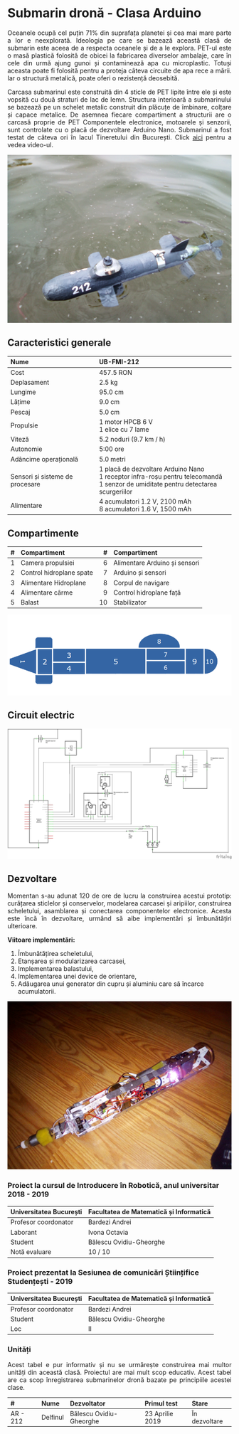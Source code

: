 # Submarin dronă - Clasa Arduino

<p align = "justify">
Oceanele ocupă cel puțin 71% din suprafața planetei și cea mai mare parte a lor e neexplorată. Ideologia pe care se bazează această clasă de submarin este aceea de a respecta oceanele și de a le explora. PET-ul este o masă plastică folosită de obicei la fabricarea diverselor ambalaje, care în cele din urmă ajung gunoi și contaminează apa cu microplastic. Totuși aceasta poate fi folosită pentru a proteja câteva circuite de apa rece a mării. Iar o structură metalică, poate oferi o rezistență deosebită.
</p>

<p align = "justify">
Carcasa submarinul este construită din 4 sticle de PET lipite între ele și este vopsită cu două straturi de lac de lemn. Structura interioară a submarinului se bazează pe un schelet metalic construit din plăcuțe de îmbinare, colțare și capace metalice. De asemnea fiecare compartiment a structurii are o carcasă proprie de PET Componentele electronice, motoarele și senzorii, sunt controlate cu o placă de dezvoltare Arduino Nano. Submarinul a fost testat de câteva ori în lacul Tineretului din București. Click <a href = "https://www.youtube.com/watch?v=reCAACpi1qQ" >aici</a> pentru a vedea video-ul. 
</p>

<img src = "https://raw.githubusercontent.com/BalescuOvidiu/Submarin/master/img/onWater.jpg"/>

## Caracteristici generale

| Nume  | UB-FMI-212  |
|:-----------------|:-------------------------|
| Cost  | 457.5 RON   |
| Deplasament   | 2.5 kg  |
| Lungime   | 95.0 cm   |
| Lățime  | 9.0 cm  |
| Pescaj  | 5.0 cm  |
| Propulsie   | 1 motor HPCB 6 V <br> 1 elice cu 7 lame   |
| Viteză  | 5.2 noduri (9.7 km / h)   |
| Autonomie   | 5:00 ore   |
| Adâncime operațională   | 5.0 metri   |
| Sensori și  sisteme de procesare  | 1 placă de dezvoltare Arduino Nano <br> 1 receptor infra-roșu pentru telecomandă <br> 1 senzor de umiditate pentru detectarea scurgeriilor  |
| Alimentare  | 4 acumulatori 1.2 V, 2100 mAh <br> 8 acumulatori 1.6 V, 1500 mAh  |


## Compartimente

|#|Compartiment|#|Compartiment|
|-:|:-|-:|:-|
| 1 | Camera propulsiei | 6 | Alimentare Arduino și sensori |
| 2 | Control hidroplane spate | 7 | Arduino și sensori |
| 3 | Alimentare Hidroplane | 8 | Corpul de navigare |
| 4 | Alimentare cârme | 9 | Control hidroplane față |
| 5 | Balast | 10 | Stabilizator |

![](img/parts.png?raw=true)


## Circuit electric

![](https://raw.githubusercontent.com/BalescuOvidiu/Submarin/master/img/schem.png)


## Dezvoltare

<p align = "justify">
Momentan s-au adunat 120 de ore de lucru la construirea acestui prototip: curățarea sticlelor și conservelor, modelarea carcasei și aripiilor, construirea scheletului, asamblarea și conectarea componentelor electronice.
Acesta este încă în dezvoltare, urmând să aibe implementări și îmbunătățiri ulterioare.
</p>

__Viitoare implementări:__

1. Îmbunătățirea scheletului,
2. Etanșarea și modularizarea carcasei,
3. Implementarea balastului,
4. Implementarea unei device de orientare,
5. Adăugarea unui generator din cupru și aluminiu care să încarce acumulatorii.

![](https://raw.githubusercontent.com/BalescuOvidiu/Submarin/master/img/inside.jpg)


### Proiect la cursul de Introducere în Robotică, anul universitar 2018 - 2019

| Universitatea București | Facultatea de Matematică și Informatică |
|:------------------------|:----------------------------------------|
| Profesor coordonator    | Bardezi Andrei                          |  
| Laborant                | Ivona Octavia                           |
| Student                 | Bălescu Ovidiu-Gheorghe                 |
| Notă evaluare           | 10 / 10                                 |


### Proiect prezentat la Sesiunea de comunicări Științifice Studențești - 2019

| Universitatea București | Facultatea de Matematică și Informatică |
|:------------------------|:----------------------------------------|
| Profesor coordonator    | Bardezi Andrei                          |  
| Student                 | Bălescu Ovidiu-Gheorghe                 |
| Loc                     | II                                      |


### Unități

<p align = "justify">
Acest tabel e pur informativ și nu se urmărește construirea mai multor unități din această clasă. Proiectul are mai mult scop educativ. Acest tabel are ca scop înregistrarea submarinelor dronă bazate pe principiile acestei clase.
</p>

| # | Nume | Dezvoltator | Primul test | Stare |
|:-|:-|:-|:-|:-|
| AR - 212 | Delfinul | Bălescu Ovidiu-Gheorghe | 23 Aprilie 2019 | În dezvoltare |
